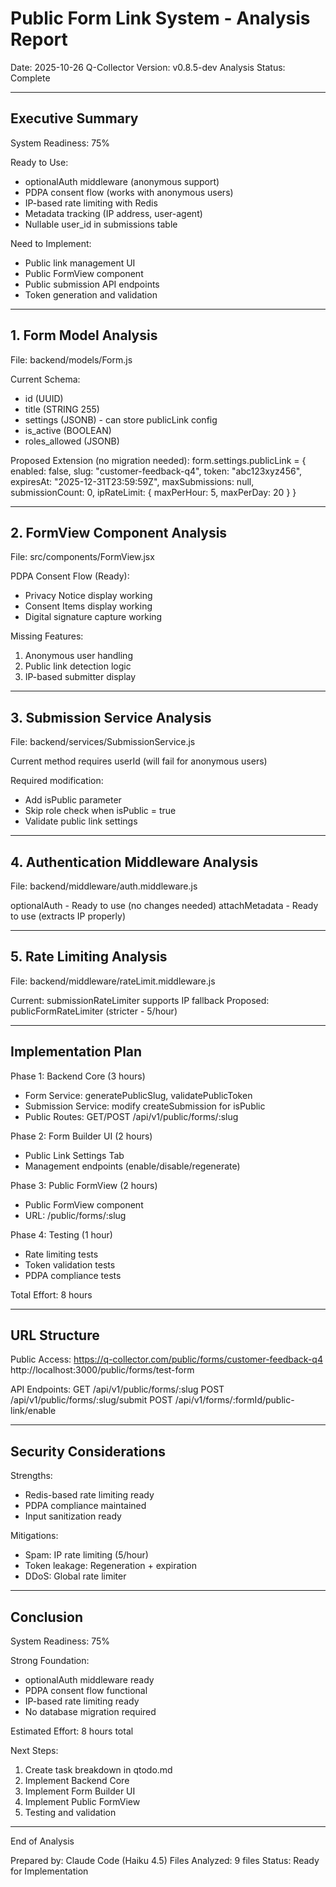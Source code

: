 # Public Form Link System - Analysis Report

Date: 2025-10-26
Q-Collector Version: v0.8.5-dev
Analysis Status: Complete

---

## Executive Summary

System Readiness: 75%

Ready to Use:
- optionalAuth middleware (anonymous support)
- PDPA consent flow (works with anonymous users)
- IP-based rate limiting with Redis
- Metadata tracking (IP address, user-agent)
- Nullable user_id in submissions table

Need to Implement:
- Public link management UI
- Public FormView component
- Public submission API endpoints
- Token generation and validation

---

## 1. Form Model Analysis

File: backend/models/Form.js

Current Schema:
- id (UUID)
- title (STRING 255)
- settings (JSONB) - can store publicLink config
- is_active (BOOLEAN)
- roles_allowed (JSONB)

Proposed Extension (no migration needed):
form.settings.publicLink = {
  enabled: false,
  slug: "customer-feedback-q4",
  token: "abc123xyz456",
  expiresAt: "2025-12-31T23:59:59Z",
  maxSubmissions: null,
  submissionCount: 0,
  ipRateLimit: { maxPerHour: 5, maxPerDay: 20 }
}

---

## 2. FormView Component Analysis

File: src/components/FormView.jsx

PDPA Consent Flow (Ready):
- Privacy Notice display working
- Consent Items display working
- Digital signature capture working

Missing Features:
1. Anonymous user handling
2. Public link detection logic
3. IP-based submitter display

---

## 3. Submission Service Analysis

File: backend/services/SubmissionService.js

Current method requires userId (will fail for anonymous users)

Required modification:
- Add isPublic parameter
- Skip role check when isPublic = true
- Validate public link settings

---

## 4. Authentication Middleware Analysis

File: backend/middleware/auth.middleware.js

optionalAuth - Ready to use (no changes needed)
attachMetadata - Ready to use (extracts IP properly)

---

## 5. Rate Limiting Analysis

File: backend/middleware/rateLimit.middleware.js

Current: submissionRateLimiter supports IP fallback
Proposed: publicFormRateLimiter (stricter - 5/hour)

---

## Implementation Plan

Phase 1: Backend Core (3 hours)
- Form Service: generatePublicSlug, validatePublicToken
- Submission Service: modify createSubmission for isPublic
- Public Routes: GET/POST /api/v1/public/forms/:slug

Phase 2: Form Builder UI (2 hours)
- Public Link Settings Tab
- Management endpoints (enable/disable/regenerate)

Phase 3: Public FormView (2 hours)
- Public FormView component
- URL: /public/forms/:slug

Phase 4: Testing (1 hour)
- Rate limiting tests
- Token validation tests
- PDPA compliance tests

Total Effort: 8 hours

---

## URL Structure

Public Access:
https://q-collector.com/public/forms/customer-feedback-q4
http://localhost:3000/public/forms/test-form

API Endpoints:
GET  /api/v1/public/forms/:slug
POST /api/v1/public/forms/:slug/submit
POST /api/v1/forms/:formId/public-link/enable

---

## Security Considerations

Strengths:
- Redis-based rate limiting ready
- PDPA compliance maintained
- Input sanitization ready

Mitigations:
- Spam: IP rate limiting (5/hour)
- Token leakage: Regeneration + expiration
- DDoS: Global rate limiter

---

## Conclusion

System Readiness: 75%

Strong Foundation:
- optionalAuth middleware ready
- PDPA consent flow functional
- IP-based rate limiting ready
- No database migration required

Estimated Effort: 8 hours total

Next Steps:
1. Create task breakdown in qtodo.md
2. Implement Backend Core
3. Implement Form Builder UI
4. Implement Public FormView
5. Testing and validation

---

End of Analysis

Prepared by: Claude Code (Haiku 4.5)
Files Analyzed: 9 files
Status: Ready for Implementation

